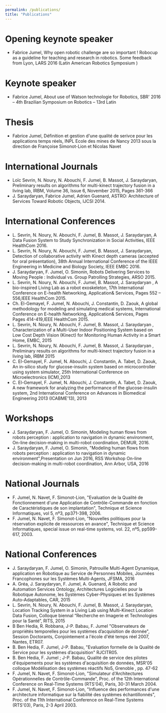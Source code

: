 ```yaml
---
permalink: /publications/
title: "Publications"
---
```


Opening keynote speaker
======
* Fabrice Jumel, Why open robotic challenge are so important ! Robocup as a guideline for teaching and research in robotics. Some feedback from Lyon, LARS 2016 (Latin American Robotics Symposium )

Keynote speaker
======
* Fabrice Jumel, About use of Watson technologie for Robotics, SBR' 2016 – 4th Brazilian Symposium on Robotics – 13rd Latin

Thesis
======
* Fabrice Jumel, Définition et gestion d'une qualité de serivce pour les applications temps réels, INPL Ecole des mines de Nancy
2013 sous la direction de Françoise Simonot-Lion et Nicolas Navet


International Journals
======
* Loïc Sevrin, N. Noury, N. Abouchi, F. Jumel, B. Massot, J. Saraydaryan, Preliminary results on algorithms for multi-kinect trajectory fusion in a living lab, IRBM, Volume 36, Issue 6, November 2015, Pages 361-366
* J. Saraydaryan, Fabrice Jumel, Adrien Guenard, ASTRO: Architecture of Services Toward Robotic Objects, IJCSI 2014.

International Conferences
======

* L. Sevrin, N. Noury, N. Abouchi, F. Jumel, B. Massot, J. Saraydaryan, A Data Fusion System to Study Synchronization in    Social Activities, IEEE HealthCom 2016.
* L. Sevrin, N. Noury, N. Abouchi, F. Jumel, B. Massot, J. Saraydaryan, Detection of collaborative activity with Kinect depth cameras (accepted for oral présentation), 38th Annual International Conference of the IEEE Engineering in Medicine and Biology Society, IEEE EMBC 2016.
* J. Saraydaryan,  F. Jumel, O. Simonin, Robots Delivering Services to Moving People : Individual vs. Group Patrolling Strategies, ARSO 2015.
* L. Sevrin, N. Noury, N. Abouchi, F. Jumel, B. Massot, J. Saraydaryan , A bio-inspired Living Lab as a robot exoskeleton, 17th International Conference on E-health Networking, Application& Services, Pages 552 – 556,IEEE HealthCom 2015.
* Ch. El-Gemayel, F. Jumel, N. Abouchi, J. Constantin, D. Zaouk, A global methodology for modeling and simulating medical systems, International Conference on E-health Networking, Application& Services, Pages Pages 414-419,IEEE HealthCom 2015. 
* L. Sevrin, N. Noury, N. Abouchi, F. Jumel, B. Massot, J. Saraydaryan , Characterization of a Multi-User Indoor Positioning System based on Low Cost Depth Vision (Kinect) for Monitoring Human Activity in a Smart Home, EMBC, 2015
* L. Sevrin, N. Noury, N. Abouchi, F. Jumel, B. Massot, J. Saraydaryan , Preliminary results on algorithms for multi-kinect trajectory fusion in a living lab, IRBM 2015
* C. El-Gemayel, F. Jumel, N. Abouchi, J. Constantin, A. Tabet, D. Zaouk, An in-silico study for glucose-insulin system based on microcontroller using system simulator,  25th International Conference on Microelectronics (ICM),2013   
* C. El-Gemayel, F. Jumel, N. Abouchi, J. Constantin, A. Tabet, D. Zaouk, A new framework for analyzing the performance of the glucose-insulin system, 2nd International Conference on Advances in Biomedical Engineering 2013 (ICABME’13), 2013

Workshops
======
* J. Saraydaryan, F. Jumel, O. Simonin, Modeling human flows from robots perception : application to navigation in dynamic environment, On-line decision-making in multi-robot coordination, DEMUR, 2016.
* J. Saraydaryan, F. Jumel, O. Simonin, "Modeling human flows from robots perception : application to navigation in dynamic environment",Presentation on Jun 2016, RSS Workshop On-line decision-making in multi-robot coordination, Ann Arbor, USA, 2016
    
National Journals
======
* F. Jumel, N. Navet, F. Simonot-Lion, "Evaluation de la Qualité de Fonctionnement d'une Application de Contrôle-Commande en fonction de Caractéristiques de son implantation", Technique et Science Informatiques, vol 5, nº3, pp371-398, 2006.
* F. Jumel, N. Navet, F. Simonot-Lion, "Nouvelles politiques pour la réservation explicite de ressources en avance", Technique et Science Informatiques, special issue on real-time systems, vol. 22, nº5, pp599-617, 2003.

National Conferences
======
* J. Saraydaryan, F. Jumel, O. Simonin, Patrouille Multi-Agent Dynamique, application en Robotique au Service de Personnes Mobiles, Journées Francophones sur les Systèmes Multi-Agents, JFSMA, 2016
* A. Gréa, J. Saraydaryan, F. Jumel, A. Guenard, A Robotic and Automation Services Ontology, Architectures Logicielles pour la Robotique Autonome, les Systèmes Cyber-Physiques et les Systèmes Auto-Adaptables, CAR, 2015
* L. Sevrin, N. Noury, N. Abouchi, F. Jumel, B. Massot, J. Saraydaryan, Location Tracking System in a Living Lab using Multi-Kinect Location Data Fusion, Colloque biennal “Recherche en Imagerie et Technologies pour la Santé”, RITS, 2015
* B Ben Hedia, R. Robbana, J-P. Babau, F. Jumel "Observateurs de propriétés temporelles pour les systèmes d’acquisition de donnée", Session Doctorants, Conjointement a l'école d'été temps réel 2007, Nantes, ETR07. 
* B. Ben Hedia, F. Jumel, J-P.  Babau, "Evaluation formelle de la Qualité de Service pour les systèmes d’acquisition" RJCITR05. 
* B. Ben Hedia, F. Jumel ; J-P. Babau, Qualité de service des pilotes d'équipements pour les systèmes d'acquisition de données,
MSR'05 colloque Modélisation des systèmes réactifs No5, Grenoble , pp. 47-62 
* F. Jumel, N. Navet, F. Simonot-Lion, "Simulateur d'Architectures Opérationnelles de Contrôle-Commande", Proc. of the 12th International Conference on Real-Time Systems (RTS'04), Paris, 30-31 March 2004.
* F. Jumel, N. Navet, F. Simonot-Lion, "Influence des performances d'une architecture informatique sur la fiabilité des systèmes échantillonnés", Proc. of the 11th International Conference on Real-Time Systems (RTS'03), Paris, 2-3 April 2003.





